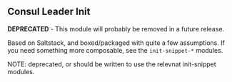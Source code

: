 ## Consul Leader Init

**DEPRECATED** - This module will probably be removed in a future release.

Based on Saltstack, and boxed/packaged with quite a few assumptions. If you
need something more composable, see the `init-snippet-*` modules.

NOTE: deprecated, or should be written to use the relevnat init-snippet
modules.

